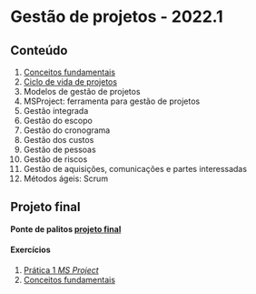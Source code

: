 # Gestão de projetos - 2022.1

## Conteúdo
1. [Conceitos fundamentais](pjto_aulas/pjto_1.pdf)
2. [Ciclo de vida de projetos](pjto_aulas/pjto_2.pdf)
3. Modelos de gestão de projetos
4. MSProject: ferramenta para gestão de projetos
5. Gestão integrada
6. Gestão do escopo
7. Gestão do cronograma
8. Gestão dos custos
9. Gestão de pessoas
10. Gestão de riscos
11. Gestão de aquisições, comunicações e partes interessadas
12. Métodos ágeis: Scrum

## Projeto final
**Ponte de palitos [projeto final](pjto_projeto_final.pdf)**

#### Exercícios

1. [Prática 1 *MS Project*](pjto_aulas/pratica1_msproject.md)
2. [Conceitos fundamentais](https://forms.gle/o837NnA29qcVmz796)
